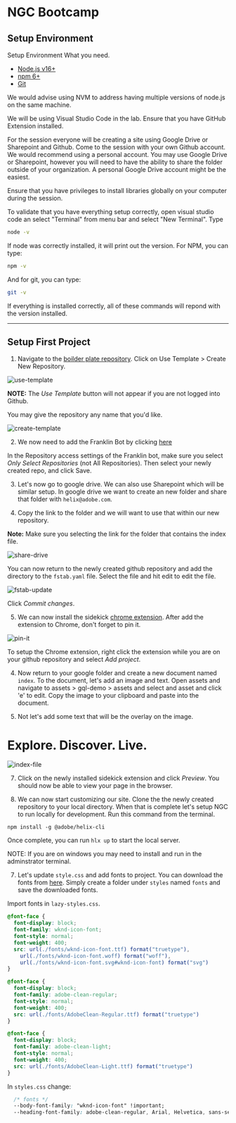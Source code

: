 # NGC Bootcamp

## Setup Environment

Setup Environment
What you need.

* [Node.js v16+](https://nodejs.org/en/)
* [npm 6+](https://www.npmjs.com/)
* [Git](https://git-scm.com/)

We would advise using NVM to address having multiple versions of node.js on the same machine.

We will be using Visual Studio Code in the lab. Ensure that you have GitHub Extension installed.

For the session everyone will be creating a site using Google Drive or Sharepoint and Github. Come to the session with your own Github account. We would recommend using a personal account. You may use Google Drive or Sharepoint, however you will need to have the ability to share the folder outside of your organization. A personal Google Drive account might be the easiest.

Ensure that you have privileges to install libraries globally on your computer during the session.

To validate that you have everything setup correctly, open visual studio code an select "Terminal" from menu bar and select "New Terminal". Type

```bash
node -v
```

If node was correctly installed, it will print out the version. For NPM, you can type:

```bash
npm -v
```

And for git, you can type:

```bash
git -v
```

If everything is installed correctly, all of these commands will repond with the version installed.

---

## Setup First Project

1. Navigate to the [boilder plate repository](https://github.com/adobe/helix-project-boilerplate).  Click on Use Template > Create New Repository.

![use-template](./assets/use-template.png)

**NOTE:** The *Use Template* button will not appear if you are not logged into Github.

You may give the repository any name that you'd like.

![create-template](./assets/create-repository.png)

2.  We now need to add the Franklin Bot by clicking [here](https://github.com/apps/helix-bot/installations/new)

In the Repository access settings of the Franklin bot, make sure you select *Only Select Repositories* (not All Repositories). Then select your newly created repo, and click Save.

3. Let's now go to google drive.  We can also use Sharepoint which will be similar setup.  In google drive we want to create an new folder and share that folder with `helix@adobe.com`.

4. Copy the link to the folder and we will want to use that within our new repository. 

**Note:** Make sure you selecting the link for the folder that contains the index file.

![share-drive](./assets/share-drive.png)

You can now return to the newly created github repository and add the directory to the `fstab.yaml` file.  Select the file and hit edit to edit the file.

![fstab-update](./assets/fstab-update.png)

Click *Commit changes*.

5. We can now install the sidekick [chrome extension](https://chrome.google.com/webstore/detail/helix-sidekick-beta/ccfggkjabjahcjoljmgmklhpaccedipo).  After add the extension to Chrome, don't forget to pin it.

![pin-it](./assets/pin-extension.webp)

To setup the Chrome extension, right click the extension while you are on your github repository and select *Add project*.

4. Now return to your google folder and create a new document named `index`.  To the document, let's add an image and text.  Open assets and navigate to assets > gql-demo > assets and select and asset and click 'e' to edit. Copy the image to your clipboard and paste into the document.

5. Not let's add some text that will be the overlay on the image.


<h1>Explore. Discover. Live.</h1>

![index-file](./assets/create-index.png)

7. Click on the newly installed sidekick extension and click *Preview*.  You should now be able to view your page in the browser.

6. We can now start customizing our site. Clone the the newly created repository to your local directory.  When that is complete let's setup NGC to run locally for development.  Run this command from the terminal.

`npm install -g @adobe/helix-cli`

Once complete, you can run `hlx up` to start the local server.

NOTE: If you are on windows you may need to install and run in the adminstrator terminal.

7. Let's update `style.css` and add fonts to project.  You can download the fonts from [here](https://github.com/lamontacrook/ngc-bootcamp/tree/lesson-1/styles/fonts).  Simply create a folder under `styles` named `fonts` and save the downloaded fonts.

Import fonts in `lazy-styles.css`.

```css
@font-face {
  font-display: block;
  font-family: wknd-icon-font;
  font-style: normal;
  font-weight: 400;
  src: url(./fonts/wknd-icon-font.ttf) format("truetype"), 
    url(./fonts/wknd-icon-font.woff) format("woff"), 
    url(./fonts/wknd-icon-font.svg#wknd-icon-font) format("svg")
}

@font-face {
  font-display: block;
  font-family: adobe-clean-regular;
  font-style: normal;
  font-weight: 400;
  src: url(./fonts/AdobeClean-Regular.ttf) format("truetype")
}

@font-face {
  font-display: block;
  font-family: adobe-clean-light;
  font-style: normal;
  font-weight: 400;
  src: url(./fonts/AdobeClean-Light.ttf) format("truetype")
}

```

In `styles.css` change:

```css
  /* fonts */
  --body-font-family: "wknd-icon-font" !important;
  --heading-font-family: adobe-clean-regular, Arial, Helvetica, sans-serif;
```
